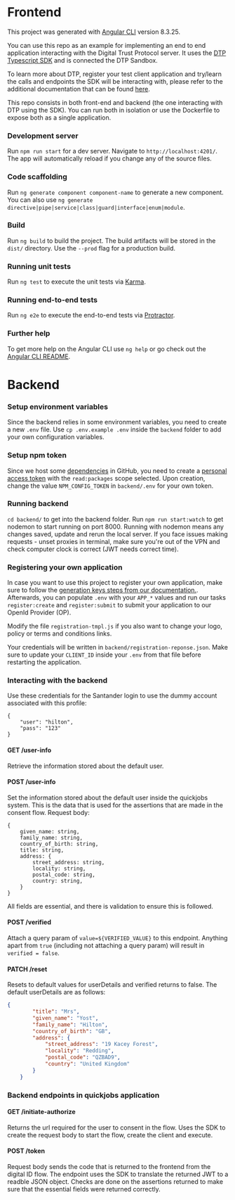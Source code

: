 # Frontend

This project was generated with [Angular CLI](https://github.com/angular/angular-cli) version 8.3.25.

You can use this repo as an example for implementing an end to end application interacting with the Digital Trust Protocol server. It uses the [DTP Typescript SDK](https://github.com/gruposantander/digital-trust-typescript-sdk) and is connected the DTP Sandbox.

To learn more about DTP, register your test client application and try/learn the calls and endpoints the SDK will be interacting with, please refer to the additional documentation that can be found [here](https://gruposantander.github.io/digital-trust-docs/).

This repo consists in both front-end and backend (the one interacting with DTP using the SDK). You can run both in isolation or use the Dockerfile to expose both as a single application.

### Development server

Run `npm run start` for a dev server. Navigate to `http://localhost:4201/`. The app will automatically reload if you change any of the source files.

### Code scaffolding

Run `ng generate component component-name` to generate a new component. You can also use `ng generate directive|pipe|service|class|guard|interface|enum|module`.

### Build

Run `ng build` to build the project. The build artifacts will be stored in the `dist/` directory. Use the `--prod` flag for a production build.

### Running unit tests

Run `ng test` to execute the unit tests via [Karma](https://karma-runner.github.io).

### Running end-to-end tests

Run `ng e2e` to execute the end-to-end tests via [Protractor](http://www.protractortest.org/).

### Further help

To get more help on the Angular CLI use `ng help` or go check out the [Angular CLI README](https://github.com/angular/angular-cli/blob/master/README.md).

# Backend

### Setup environment variables

Since the backend relies in some environment variables, you need to create a new `.env` file. Use `cp .env.example .env` inside the `backend` folder to add your own configuration variables.

### Setup npm token

Since we host some [dependencies](https://github.com/gruposantander/digital-trust-example-journey/blob/ab48fa797d5a5c7e34714cfcee473e28c3d65661/backend/package.json#L14) in GitHub, you need to create a [personal access token](https://docs.github.com/en/free-pro-team@latest/github/authenticating-to-github/creating-a-personal-access-token) with the `read:packages` scope selected. Upon creation, change the value `NPM_CONFIG_TOKEN` in `backend/.env` for your own token.

### Running backend

`cd backend/` to get into the backend folder. Run `npm run start:watch` to get nodemon to start running on port 8000. Running with nodemon means any changes saved, update and rerun the local server. If you face issues making requests - unset proxies in terminal, make sure you're out of the VPN and check computer clock is correct (JWT needs correct time).

### Registering your own application

In case you want to use this project to register your own application, make sure to follow the [generation keys steps from our documentation.](https://gruposantander.github.io/digital-trust-docs/docs/quick_development_guide#annex-5-generate-your-publicprivate-keys). Afterwards, you can populate `.env` with your `APP_*` values and run our tasks `register:create` and `register:submit` to submit your application to our OpenId Provider (OP).

Modify the file `registration-tmpl.js` if you also want to change your logo, policy or terms and conditions links.

Your credentials will be written in `backend/registration-reponse.json`. Make sure to update your `CLIENT_ID` inside your `.env` from that file before restarting the application.

### Interacting with the backend

Use these credentials for the Santander login to use the dummy account associated with this profile: 
```
{
	"user": "hilton",
	"pass": "123"
}
```

####  GET /user-info
Retrieve the information stored about the default user. 

####  POST /user-info
Set the information stored about the default user inside the quickjobs system. This is the data that is used for the assertions that are made in the consent flow. Request body: 
```
{
    given_name: string,
    family_name: string,
    country_of_birth: string,
    title: string,
    address: {
        street_address: string,
        locality: string,
        postal_code: string,
        country: string,
    }
}
``` 
All fields are essential, and there is validation to ensure this is followed.

####  POST /verified
Attach a query param of `value=${VERIFIED_VALUE}` to this endpoint. Anything apart from `true` (including not attaching a query param) will result in `verified = false`.

#### PATCH /reset
Resets to default values for userDetails and verified returns to false. The default userDetails are as follows:

```json
{
        "title": "Mrs",
        "given_name": "Yost",
        "family_name": "Hilton",
        "country_of_birth": "GB",
        "address": {
            "street_address": "19 Kacey Forest",
            "locality": "Redding",
            "postal_code": "QZBAD9",
            "country": "United Kingdom"
        }
    }
```

### Backend endpoints in quickjobs application

#### GET /initiate-authorize
Returns the url required for the user to consent in the flow. Uses the SDK to create the request body to start the flow, create the client and execute.

#### POST /token
Request body sends the code that is returned to the frontend from the digital ID flow. The endpoint uses the SDK to translate the returned JWT to a readble JSON object. Checks are done on the assertions returned to make sure that the essential fields were returned correctly.
